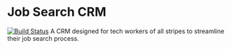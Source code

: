 # Job Search CRM
[![Build Status](https://travis-ci.org/sdroadie/job-search-crm.svg?branch=master)](https://travis-ci.org/sdroadie/job-search-crm)
A CRM designed for tech workers of all stripes to streamline their job
search process.
